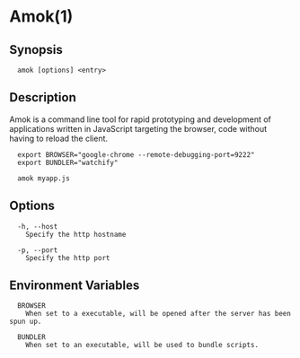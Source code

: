 # Amok(1)

## Synopsis
```
  amok [options] <entry>
```

## Description
Amok is a command line tool for rapid prototyping and development of applications
written in JavaScript targeting the browser, code without having to reload the client.

```
  export BROWSER="google-chrome --remote-debugging-port=9222"
  export BUNDLER="watchify"
  
  amok myapp.js
```

## Options
```
  -h, --host
    Specify the http hostname
    
  -p, --port
    Specify the http port
```

## Environment Variables
```
  BROWSER
    When set to a executable, will be opened after the server has been spun up.
    
  BUNDLER
    When set to an executable, will be used to bundle scripts.
```
